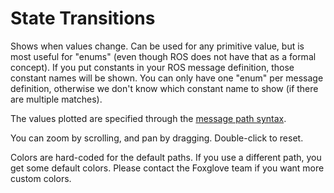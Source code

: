 # State Transitions

Shows when values change. Can be used for any primitive value, but is most useful for "enums" (even though ROS does not have that as a formal concept). If you put constants in your ROS message definition, those constant names will be shown. You can only have one "enum" per message definition, otherwise we don't know which constant name to show (if there are multiple matches).

The values plotted are specified through the [message path syntax](#help:message-path-syntax).

You can zoom by scrolling, and pan by dragging. Double-click to reset.

Colors are hard-coded for the default paths. If you use a different path, you get some default colors. Please contact the Foxglove team if you want more custom colors.
